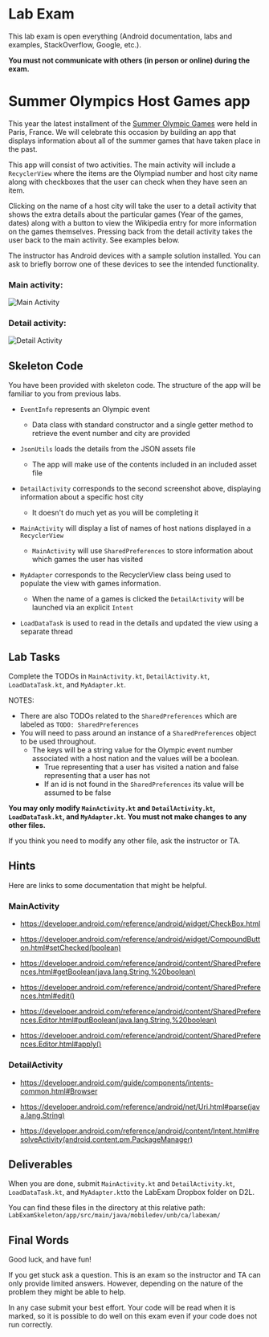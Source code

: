# Lab Exam

This lab exam is open everything (Android documentation, labs and examples, StackOverflow, Google, etc.).

**You must not communicate with others (in person or online) during the exam.**

# Summer Olympics Host Games app

This year the latest installment of the [Summer Olympic Games](https://en.wikipedia.org/wiki/Summer_Olympic_Games) were held in Paris, France.  We will celebrate this occasion by building an app that displays information about all of the summer games that have taken place in the past.

This app will consist of two activities. The main activity will include a `RecyclerView` where the items are the Olympiad number and host city name along with checkboxes that the user can check when they have seen an item.

Clicking on the name of a host city will take the user to a detail activity
that shows the extra details about the particular games (Year of the games, dates) along with a button to view the Wikipedia entry for more information on the games themselves. Pressing back from the detail activity takes the user back to the main activity. See examples below.

The instructor has Android devices with a sample solution installed. You can ask to briefly borrow one of these devices to see the intended functionality.

### Main activity:

![Main Activity](main-activity.png)

### Detail activity:

![Detail Activity](detail-activity.png)

## Skeleton Code

You have been provided with skeleton code. The structure of the app
will be familiar to you from previous labs.

* `EventInfo` represents an Olympic event
  * Data class with standard constructor and a single getter method to retrieve the event number and city are provided
  
* `JsonUtils` loads the details from the JSON assets file
  * The app will make use of the contents included in an included asset file

* `DetailActivity` corresponds to the second screenshot above, displaying information about a specific host city
  * It doesn't do much yet as you will be completing it

* `MainActivity` will display a list of names of host nations displayed in a `RecyclerView`
  * `MainActivity` will use `SharedPreferences` to store information about which games the user has visited
  
* `MyAdapter` corresponds to the RecyclerView class being used to populate the view with games information.
  * When the name of a games is clicked the `DetailActivity` will be launched via an explicit `Intent`

* `LoadDataTask` is used to read in the details and updated the view using a separate thread

## Lab Tasks

Complete the TODOs in `MainActivity.kt`, `DetailActivity.kt`, `LoadDataTask.kt`, and `MyAdapter.kt`.

NOTES: 
* There are also TODOs related to the `SharedPreferences` which are labeled as `TODO: SharedPreferences`
* You will need to pass around an instance of a `SharedPreferences` object to be used throughout.  
  * The keys will be a string value for the Olympic event number associated with a host nation and the values will be a boolean.
    * True representing that a user has visited a nation and false representing that a user has not
    * If an id is not found in the `SharedPreferences` its value will be assumed to be false

**You may only modify `MainActivity.kt` and `DetailActivity.kt`, `LoadDataTask.kt`, and `MyAdapter.kt`. You must not make changes to any other files.**

If you think you need to modify any other file, ask the
instructor or TA.

## Hints

Here are links to some documentation that might be helpful. 

### MainActivity

* <https://developer.android.com/reference/android/widget/CheckBox.html>

* <https://developer.android.com/reference/android/widget/CompoundButton.html#setChecked(boolean)>

* <https://developer.android.com/reference/android/content/SharedPreferences.html#getBoolean(java.lang.String,%20boolean)>

* <https://developer.android.com/reference/android/content/SharedPreferences.html#edit()>

* <https://developer.android.com/reference/android/content/SharedPreferences.Editor.html#putBoolean(java.lang.String,%20boolean)>

* <https://developer.android.com/reference/android/content/SharedPreferences.Editor.html#apply()>

### DetailActivity

* <https://developer.android.com/guide/components/intents-common.html#Browser>

* <https://developer.android.com/reference/android/net/Uri.html#parse(java.lang.String)>

* <https://developer.android.com/reference/android/content/Intent.html#resolveActivity(android.content.pm.PackageManager)>


## Deliverables

When you are done, submit `MainActivity.kt` and `DetailActivity.kt`, `LoadDataTask.kt`, and `MyAdapter.kt`to the LabExam Dropbox folder on D2L.

You can find these files in the directory at this relative path: `LabExamSkeleton/app/src/main/java/mobiledev/unb/ca/labexam/`


## Final Words

Good luck, and have fun!

If you get stuck ask a question. This is an exam so the instructor and TA can only provide limited answers. However, depending on the nature of the problem they might be able to help.

In any case submit your best effort. Your code will be read when it is marked, so it is possible to do well on this exam even if your code does not run correctly.
